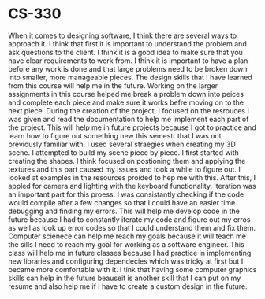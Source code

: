 # CS-330

When it comes to designing software, I think there are several ways to approach it. I think that first it is important to understand the problem and ask questions to the client. I think it is a good idea to make sure that you have clear requirements to work from. I think it is important to have a plan before any work is done and that large problems need to be broken down into smaller, more manageable pieces. The design skills that I have learned from this course will help me in the future. Working on the larger assignments in this course helped me break a problem down into peices and complete each piece and make sure it works befre moving on to the next piece. During the creation of the project, I focused on the resrouces I was given and read the documentation to help me implement each part of the project. This will help me in future projects because I got to practice and learn how to figure out something new this semestr that I was not previously familiar with. I used several straegies when creating my 3D scene. I attempted to build my scene piece by piece. I first started with creating the shapes. I think focused on postioning them and applying the textures and this part caused my issues and took a while to figure out. I looked at examples in the resources proided to hep me with this. After this, I appled for camera and lighting with the keyboard functionality. Iteration was an important part for this proess. I was consistantly checking if the code would compile after a few changes so that I could have an easier time debugging and finding my errors. This will help me develop code in the future because I had to constantly iterate my code and figure out my erros as well as look up error codes so that I could understand them and fix them. Computer scienece can help me reach my goals because it will teach me the sills I need to reach my goal for working as a software engineer. This class will help me in future classes because I had practice in implementing new libraries and configuring dependecies which was tricky at first but I became more comfortable with it. I tink that having some computer graphics skills can help in the future beauseit is another skill that I can put on my resume and also help me if I have to create a custom design in the future.
